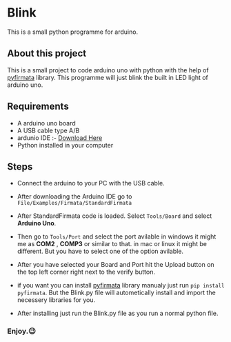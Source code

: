 # Blink
This is a small python programme for arduino.

## About this project
This is a small project to code arduino uno with python with the help of [pyfirmata](https://www.arduino.cc/en/reference/firmata) library.
This programme will just blink the built in LED light of arduino uno.

## Requirements
* A arduino uno board
* A USB cable type A/B
* ardunio IDE :- [Download Here](https://www.arduino.cc/en/software)
* Python installed in your computer 

## Steps

* Connect the arduino to your PC with the USB cable.
* After downloading the Arduino IDE go to ``` File/Examples/Firmata/StandardFirmata ```
* After StandardFirmata code is loaded. Select ``` Tools/Board ``` and select **Arduino Uno**.
* Then go to ``` Tools/Port ``` and select the port avilable in windows it might me as **COM2** , **COMP3** or similar to that. in mac or linux it might be different. But you have to select one of the option avilable.
* After you have selected your Board and Port hit the Upload button on the top left corner right next to the verify button.

* if you want you can install [pyfirmata](https://www.arduino.cc/en/reference/firmata) library manualy just run ```pip install pyfirmata```. But the Blink.py file will autometically install and import the necessery libraries for you.
* After installing just run the Blink.py file as you run a normal python file.

### Enjoy.😉


